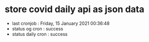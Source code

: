 # store covid daily api as json data

- last cronjob : Friday, 15 January 2021 00:36:48
- status og cron : success
- status daily cron : success
      
      